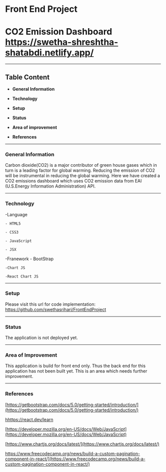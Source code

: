 # Front End Project
# CO2 Emission Dashboard https://swetha-shreshtha-shatabdi.netlify.app/

---

## Table Content

- **General Information**

- **Technology**

- **Setup**

- **Status**

- **Area of improvement**

- **References**

---

### General Information

Carbon dioxide(CO2) is a major contributor of green house gases which in turn is a leading factor for global warming. Reducing the emission of CO2 will be instrumental in reducing the global warming. Here we have created a CO2 emissions dashboard which uses CO2 emission data from EAI (U.S.Energy Information Administration) API.

---

### Technology

-Language

    - HTML5

    - CSS3

    - JavaScript

    - JSX

-Franework - BootStrap

    -Chart JS

    -React Chart JS

---

### Setup

Please visit this url for code implementation: https://github.com/swethasrihari/FrontEndProject

---

### Status

The application is not deployed yet.

---

### Area of Improvement

This application is build for front end only. Thus the back end for this application has not been built yet. This is an area which needs further improvement.

---

### References

[https://getbootstrap.com/docs/5.0/getting-started/introduction/](https://getbootstrap.com/docs/5.0/getting-started/introduction/)

[hhttps://react.dev/learn](https://react.dev/learn)

[https://developer.mozilla.org/en-US/docs/Web/JavaScript](https://developer.mozilla.org/en-US/docs/Web/JavaScript)

[https://www.chartjs.org/docs/latest/](https://www.chartjs.org/docs/latest/)

https://www.freecodecamp.org/news/build-a-custom-pagination-component-in-react/](https://www.freecodecamp.org/news/build-a-custom-pagination-component-in-react/)
